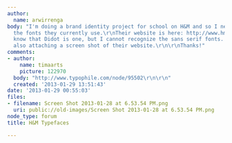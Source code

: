 ```yaml
---
author:
  name: arwirrenga
body: "I'm doing a brand identity project for school on H&M and so I need help identifying
  the fonts they currently use.\r\nTheir website is here: http://www.hm.com/us/\r\n\r\nI
  know that Didot is one, but I cannot recognize the sans serif fonts. Please help.\r\nI'm
  also attaching a screen shot of their website.\r\n\r\nThanks!"
comments:
- author:
    name: timaarts
    picture: 122970
  body: "http://www.typophile.com/node/95502\r\n\r\n"
  created: '2013-01-29 13:51:43'
date: '2013-01-29 00:55:03'
files:
- filename: Screen Shot 2013-01-28 at 6.53.54 PM.png
  uri: public://old-images/Screen Shot 2013-01-28 at 6.53.54 PM.png
node_type: forum
title: H&M Typefaces

---
```

